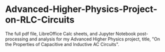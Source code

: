 # Advanced-Higher-Physics-Project-on-RLC-Circuits
The full pdf file, LibreOffice Calc sheets, and Jupyter Notebook post-processing and analysis for my Advanced Higher Physics project, title, "On the Properties of Capacitive and Inductive AC Circuits".
